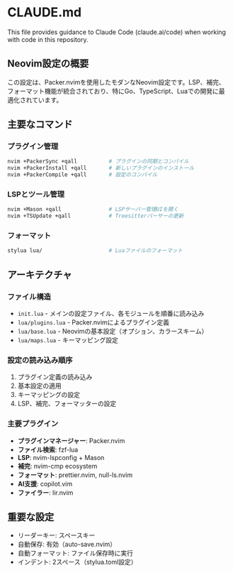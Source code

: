 # CLAUDE.md

This file provides guidance to Claude Code (claude.ai/code) when working with code in this repository.

## Neovim設定の概要

この設定は、Packer.nvimを使用したモダンなNeovim設定です。LSP、補完、フォーマット機能が統合されており、特にGo、TypeScript、Luaでの開発に最適化されています。

## 主要なコマンド

### プラグイン管理
```bash
nvim +PackerSync +qall          # プラグインの同期とコンパイル
nvim +PackerInstall +qall       # 新しいプラグインのインストール
nvim +PackerCompile +qall       # 設定のコンパイル
```

### LSPとツール管理
```bash
nvim +Mason +qall               # LSPサーバー管理UIを開く
nvim +TSUpdate +qall            # Treesitterパーサーの更新
```

### フォーマット
```bash
stylua lua/                     # Luaファイルのフォーマット
```

## アーキテクチャ

### ファイル構造
- `init.lua` - メインの設定ファイル、各モジュールを順番に読み込み
- `lua/plugins.lua` - Packer.nvimによるプラグイン定義
- `lua/base.lua` - Neovimの基本設定（オプション、カラースキーム）
- `lua/maps.lua` - キーマッピング設定

### 設定の読み込み順序
1. プラグイン定義の読み込み
2. 基本設定の適用
3. キーマッピングの設定
4. LSP、補完、フォーマッターの設定

### 主要プラグイン
- **プラグインマネージャー**: Packer.nvim
- **ファイル検索**: fzf-lua
- **LSP**: nvim-lspconfig + Mason
- **補完**: nvim-cmp ecosystem
- **フォーマット**: prettier.nvim, null-ls.nvim
- **AI支援**: copilot.vim
- **ファイラー**: lir.nvim

## 重要な設定

- リーダーキー: スペースキー
- 自動保存: 有効（auto-save.nvim）
- 自動フォーマット: ファイル保存時に実行
- インデント: 2スペース（stylua.toml設定）
